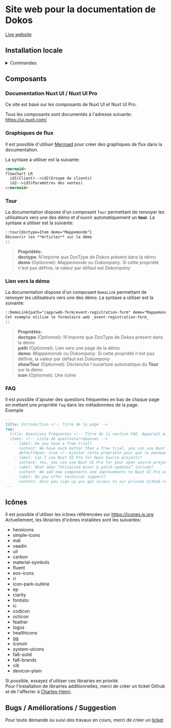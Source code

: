 # Site web pour la documentation de Dokos

[Live website](https://doc.dokos.io/)


## Installation locale
<details>
<summary>Commandes</summary>

## Paramétrage

Installez les dépendances:

```bash
# npm
npm install

# pnpm
pnpm install

# yarn
yarn install

# bun
bun install
```

## Serveur de développement

Démarrez un serveur de développement à l'adresse `http://localhost:3000`:

```bash
# npm
npm run dev

# pnpm
pnpm run dev

# yarn
yarn dev

# bun
bun run dev
```

## Production

Publier l'application pour la production:

```bash
# npm
npm run build

# pnpm
pnpm run build

# yarn
yarn build

# bun
bun run build
```

Prévisualisez le site de production localement:

```bash
# npm
npm run preview

# pnpm
pnpm run preview

# yarn
yarn preview

# bun
bun run preview
```

Plus d'information sur la [documentation de déploiement à cette adresse](https://nuxt.com/docs/getting-started/deployment).
</details>

## Composants

### Documentation Nuxt UI / Nuxt UI Pro

Ce site est basé sur les composants de Nuxt UI et Nuxt UI Pro.  

Tous les composants sont documentés à l'adresse suivante: https://ui.nuxt.com/


### Graphiques de flux

Il est possible d'utiliser [Mermaid](https://mermaid.js.org/) pour créer des graphiques de flux dans la documentation.  

La syntaxe a utiliser est la suivante:  
```markdown
<mermaid>
flowchart LR
  id1(Client)-->id2(Groupe de clients)
  id2-->id3(Paramètres des ventes)
</mermaid>
```

### Tour

La documentation dispose d'un composant `Tour` permettant de renvoyer les utilisateurs vers une des démo et d'ouvrir automatiquement un **tour**.
La syntaxe a utiliser est la suivante:  

```markdown
::tour{doctype=Item demo="Mappemonde"}
Découvrir les **Articles** sur la démo
::
```

> **Propriétés:**  
**doctype**: N'importe que DocType de Dokos présent dans la démo  
**demo** (Optionnel): *Mappemonde* ou *Dokompany*. Si cette propriété n'est pas définie, la valeur par défaut est *Dokompany*   


### Lien vers la démo

La documentation dispose d'un composant `DemoLink` permettant de renvoyer les utilisateurs vers une des démo.
La syntaxe a utiliser est la suivante:  

```markdown
::DemoLink{path="/app/web-form/event-registration-form" demo="Mappemonde"}
Cet exemple utilise le formulaire web _event-registration-form_
::
```

> **Propriétés:**  
**doctype** (Optionnel): N'importe que DocType de Dokos présent dans la démo  
**path** (Optionnel): Lien vers une page de la démo  
**demo**: *Mappemonde* ou *Dokompany*. Si cette propriété n'est pas définie, la valeur par défaut est *Dokompany*  
**showTour** (Optionnel): Déclenche l'ouverture automatique du **Tour** sur la démo  
**icon** (Optionnel): Une icône 


### FAQ

Il est possible d'ajouter des questions fréquentes en bas de chaque page en mettant une propriété `faq` dans les métadonnées de la page.  
Exemple
```markdown
---
title: Introduction <!-- Titre de la page -->
faq:
  title: Questions Fréquentes <!-- Titre de la section FAQ. Apparaît au dessus des questions. -->
  items: <!-- Liste de questions/réponses -->
    - label: Do you have a free trial?
      content: We have much better than a free trial, you can use Nuxt UI Pro for free in development mode. Once you are ready to deploy your application, you can purchase a license.
      defaultOpen: true <!--Ajouter cette propriété pour que le panneau soit ouvert par défaut -->
    - label: Can I use Nuxt UI Pro for Open Source projects?
      content: Yes, you can use Nuxt UI Pro for your open source projects as well as your commercial projects as long as you don't sell Nuxt UI Pro as a product and that you don't share your license key.
    - label: What does “Unlimited minor & patch updates” include?
      content: We add new components and improvements to Nuxt UI Pro as we get new ideas and feedback, you will receive these updates for the major version you purchased. :br **Your license key will work forever for the major version.** We may release a major version including more advanced components and features in the future, you will be able to upgrade to this version with a generous discount.
    - label: Do you offer technical support?
      content: Once you sign up you get access to our private GitHub repository, where you can ask questions, report bugs or feature requests and get help from other customers. If you require more specialised support or consultancy, contact us at ui-pro@nuxt.com.
---
```


## Icônes

Il est possible d'utiliser les icônes référencées sur https://icones.js.org  
Actuellement, les librairies d'icônes installées sont les suivantes:  
- heroicons
- simple-icons
- mdi
- vaadin
- uil
- carbon
- material-symbols
- fluent
- eos-icons
- ri
- icon-park-outline
- ep
- clarity
- fontisto
- ic
- codicon
- octicon
- feather
- logos
- healthicons
- gg
- iconoir
- system-uicons
- fa6-solid
- fa6-brands
- cib
- devicon-plain

Si possible, essayez d'utiliser ces librairies en priorité.  
Pour l'installation de librairies additionnelles, merci de créer un ticket Github et de l'affecter à [Charles-Henri](https://github.com/chdecultot).


## Bugs / Améliorations / Suggestion

Pour toute demande ou suivi des travaux en cours, merci de créer un [ticket](https://github.com/dokos-io/documentation/issues)
